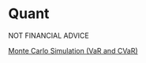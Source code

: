 # Quant
NOT FINANCIAL ADVICE

[Monte Carlo Simulation (VaR and CVaR)](https://github.com/RicardoHalak/Quant/blob/main/MonteCarloSimulations.ipynb)

